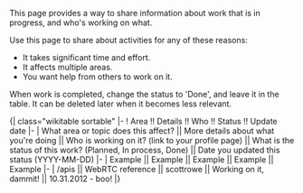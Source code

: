 This page provides a way to share information about work that is in progress, and who's working on what. 

Use this page to share about activities for any of these reasons:
* It takes significant time and effort.
* It affects multiple areas.
* You want help from others to work on it.

When work is completed, change the status to 'Done', and leave it in the table. It can be deleted later when it becomes less relevant. 

{| class="wikitable sortable"
|-
! Area !! Details !! Who !! Status !! Update date
|-
| What area or topic does this affect? || More details about what you're doing || Who is working on it? (link to your profile page) || What is the status of this work? (Planned, In process, Done) || Date you updated this status (YYYY-MM-DD)
|-
| Example || Example || Example || Example || Example
|-
| /apis || WebRTC reference || scottrowe || Working on it, dammit! || 10.31.2012 - boo!
|}